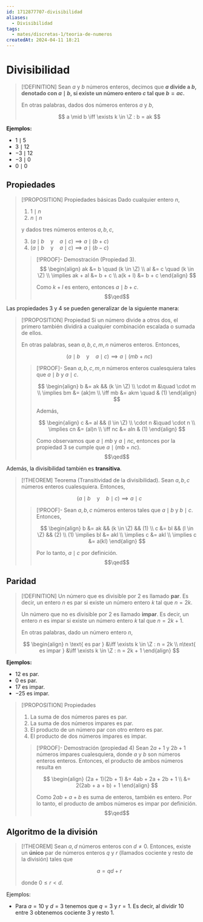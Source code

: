 ```yaml
---
id: 1712877707-divisibilidad
aliases:
  - Divisibilidad
tags:
  - mates/discretas-1/teoria-de-numeros
createdAt: 2024-04-11 18:21
---
```


# Divisibilidad

> [!DEFINITION]
> Sean $a$ y $b$ números enteros, decimos que **$a$ divide a $b$, denotado con $a \mid b$, si existe un número entero $c$ tal que $b = ac$.**
> 
> En otras palabras, dados dos números enteros $a$ y $b$,
> 
> $$
> a \mid b \iff \exists k \in \Z : b = ak
> $$

**Ejemplos:**

- $1 \mid 5$
- $3 \mid 12$
- $-3 \mid 12$
- $-3 \mid 0$
- $0 \mid 0$

## Propiedades

> [!PROPOSITION] Propiedades básicas
> Dado cualquier entero $n$,
> 
> 1. $1 \mid n$
> 2. $n \mid n$
> 
> y dados tres números enteros $a,b,c$,
> 
> 3. $(a \mid b \quad\text{y}\quad a \mid c) \implies a \mid (b + c)$
> 4. $(a \mid b \quad\text{y}\quad a \mid c) \implies a \mid (b - c)$
> 
> > [!PROOF]- Demostración (Propiedad 3).
> > $$
> > \begin{align}
> > ak &= b \quad (k \in \Z) \\
> > al &= c \quad (k \in \Z) \\
> > \implies ak + al &= b + c \\
> > a(k + l) &= b + c
> > \end{align}
> > $$
> > 
> > Como $k + l$ es entero, entonces $a \mid b + c$.
> > $$\qed$$

Las propiedades 3 y 4 se pueden generalizar de la siguiente manera:

> [!PROPOSITION] Propiedad
> Si un número divide a otros dos, el primero también dividirá a cualquier combinación escalada o sumada de ellos.
> 
> En otras palabras, sean $a,b,c,m,n$ números enteros. Entonces,
> 
> $$
> (a \mid b \quad \text{y} \quad a \mid c) \implies a \mid (mb + nc)
> $$
> 
> > [!PROOF]-
> > Sean $a,b,c,m,n$ números enteros cualesquiera tales que $a \mid b$ y $a \mid c$. 
> > 
> > $$
> > \begin{align}
> > b &= ak && (k \in \Z) \\
> > \cdot m &\quad \cdot m \\
> > \implies bm &= (ak)m \\
> > \iff mb &= akm \quad & (1)
> > \end{align}
> > $$
> > 
> > Además,
> > 
> > $$
> > \begin{align}
> > c &= al && (l \in \Z) \\
> > \cdot n &\quad \cdot n \\
> > \implies cn &= (al)n \\
> > \iff nc &= aln & (1)
> > \end{align}
> > $$
> > 
> > Como observamos que $a \mid mb$ y $a \mid nc$, entonces por la propiedad 3 se cumple que $a \mid (mb + nc)$.
> > $$\qed$$

Además, la divisibilidad también es **transitiva**.

> [!THEOREM] Teorema (Transitividad de la divisibilidad).
> Sean $a,b,c$ números enteros cualesquiera. Entonces,
> 
> $$
> (a \mid b \quad\text{y}\quad b \mid c) \implies a \mid c
> $$
> 
> > [!PROOF]-
> > Sean $a,b,c$ números enteros tales que $a \mid b$ y $b \mid c$. Entonces,
> > 
> > $$
> > \begin{align}
> > b &= ak && (k \in \Z) && (1) \\
> > c &= bl && (l \in \Z) && (2) \\
> > (1) \implies bl &= akl \\
> > \implies c &= akl \\
> > \implies c &= a(kl)
> > \end{align}
> > $$
> > 
> > Por lo tanto, $a \mid c$ por definición.
> > $$\qed$$

## Paridad

> [!DEFINITION]
> Un número que es divisible por 2 es llamado **par**. Es decir, un entero $n$ es par si existe un número entero $k$ tal que $n = 2k$.
> 
> Un número que no es divisible por 2 es llamado **impar**. Es decir, un entero $n$ es impar si existe un número entero $k$ tal que $n = 2k + 1$.
> 
> En otras palabras, dado un número entero $n$,
> 
> $$
> \begin{align}
> n \text{ es par } &\iff \exists k \in \Z : n = 2k \\
> n\text{ es impar } &\iff \exists k \in \Z : n = 2k + 1
> \end{align}
> $$

**Ejemplos:**

- $12$ es par.
- $0$ es par.
- $17$ es impar.
- $-25$ es impar.

> [!PROPOSITION] Propiedades
> 1. La suma de dos números pares es par.
> 2. La suma de dos números impares es par.
> 3. El producto de un número par con otro entero es par.
> 4. El producto de dos números impares es impar.
> 
> > [!PROOF]- Demostración (propiedad 4)
> > Sean $2a + 1$ y $2b + 1$ números impares cualesquiera, donde $a$ y $b$ son números enteros enteros. Entonces, el producto de ambos números resulta en
> > 
> > $$
> > \begin{align}
> > (2a + 1)(2b + 1) &= 4ab + 2a + 2b + 1 \\
> >                  &= 2(2ab + a + b) + 1
> > \end{align}
> > $$
> > 
> > Como $2ab + a + b$ es suma de enteros, también es entero. Por  lo tanto, el producto de ambos números es impar por definición.
> > $$\qed$$

## Algoritmo de la división

> [!THEOREM]
> Sean $a,d$ números enteros con $d \neq 0$. Entonces, existe un **único** par de números enteros $q$ y $r$ (llamados cociente y resto de la división) tales que
> 
> $$
> a = qd + r
> $$
> 
> donde $0 \leq r < d$.

Ejemplos:

- Para $a = 10$ y $d = 3$ tenemos que $q = 3$ y $r = 1$. Es decir, al dividir $10$ entre $3$ obtenemos cociente $3$ y resto $1$.

